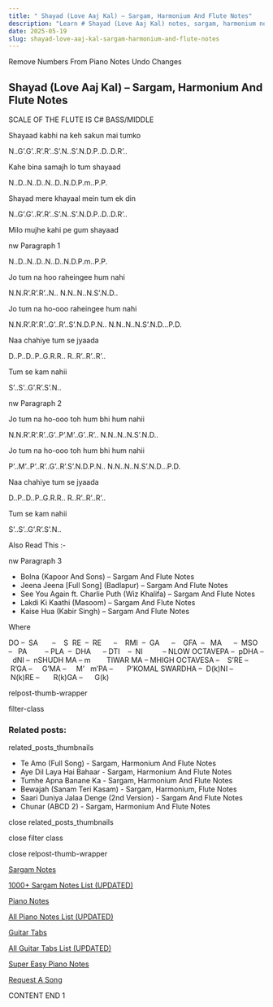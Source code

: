 ```yaml
---
title: " Shayad (Love Aaj Kal) – Sargam, Harmonium And Flute Notes"
description: "Learn # Shayad (Love Aaj Kal) notes, sargam, harmonium notations and flute notes. Easy step-by-step tutorial for beginners."
date: 2025-05-19
slug: shayad-love-aaj-kal-sargam-harmonium-and-flute-notes
---
```


Remove Numbers From Piano Notes
Undo Changes

## Shayad (Love Aaj Kal) – Sargam, Harmonium And Flute Notes

SCALE OF THE FLUTE IS C# BASS/MIDDLE

Shayaad kabhi na keh sakun mai tumko

N..G’.G’..R’.R’..S’.N..S’.N.D.P..D..D.R’..

Kahe bina samajh lo tum shayaad

N..D..N..D..N..D..N.D.P.m..P.P.

Shayad mere khayaal mein tum ek din

N..G’.G’..R’.R’..S’.N..S’.N.D.P..D..D.R’..

Milo mujhe kahi pe gum shayaad

nw Paragraph 1

N..D..N..D..N..D..N.D.P.m..P.P.

Jo tum na hoo raheingee hum nahi

N.N.R’.R’.R’..N.. N.N..N..N.S’.N.D..

Jo tum na ho-ooo raheingee hum nahi

N.N.R’.R’.R’..G’..R’..S’.N.D.P.N.. N.N..N..N.S’.N.D…P.D.

Naa chahiye tum se jyaada

D..P..D..P..G.R.R.. R..R’..R’..R’..

Tum se kam nahii

S’..S’..G’.R’.S’.N..

nw Paragraph 2

Jo tum na ho-ooo toh hum bhi hum nahii

N.N.R’.R’.R’..G’..P’.M’..G’..R’.. N.N..N..N.S’.N.D..

Jo tum na ho-ooo toh hum bhi hum nahii

P’..M’..P’..R’..G’..R’.S’.N.D.P.N.. N.N..N..N.S’.N.D…P.D.

Naa chahiye tum se jyaada

D..P..D..P..G.R.R.. R..R’..R’..R’..

Tum se kam nahii

S’..S’..G’.R’.S’.N..

Also Read This :-

nw Paragraph 3

- Bolna (Kapoor And Sons) – Sargam And Flute Notes
- Jeena Jeena [Full Song] (Badlapur) – Sargam And Flute Notes
- See You Again ft. Charlie Puth (Wiz Khalifa) – Sargam And Flute Notes
- Lakdi Ki Kaathi (Masoom) – Sargam And Flute Notes
- Kaise Hua (Kabir Singh) – Sargam And Flute Notes

Where

DO –  SA       –    S  RE  –  RE      –    RMI  –  GA      –    GFA  –   MA      –  MSO  –   PA         – PLA  –  DHA      – DTI    –  NI          – NLOW OCTAVEPA –  pDHA –  dNI –  nSHUDH MA – m        TIWAR MA – MHIGH OCTAVESA –    S’RE –     R’GA –     G’MA –     M’   m’PA –       P’KOMAL SWARDHA –  D(k)NI –       N(k)RE –       R(k)GA –      G(k)

relpost-thumb-wrapper

filter-class

### Related posts:

related_posts_thumbnails

- Te Amo (Full Song) - Sargam, Harmonium And Flute Notes
- Aye Dil Laya Hai Bahaar - Sargam, Harmonium And Flute Notes
- Tumhe Apna Banane Ka - Sargam, Harmonium And Flute Notes
- Bewajah (Sanam Teri Kasam) - Sargam, Harmonium, Flute Notes
- Saari Duniya Jalaa Denge (2nd Version) - Sargam And Flute Notes
- Chunar (ABCD 2) - Sargam, Harmonium And Flute Notes

close related_posts_thumbnails

close filter class

close relpost-thumb-wrapper

[Sargam Notes](/sargam-notes.html)

[1000+ Sargam Notes List (UPDATED)](/all-songs-list-sargam-notes.html)

[Piano Notes](/piano-notes.html)

[All Piano Notes List (UPDATED)](/all-songs-list-piano-notes.html)

[Guitar Tabs](/guitar-tabs.html)

[All Guitar Tabs List (UPDATED)](/all-songs-list-guitar-tabs.html)

[Super Easy Piano Notes](https://studywall.in/)

[Request A Song](/request-a-song.html)

CONTENT END 1
